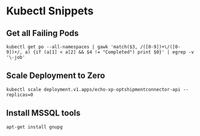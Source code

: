 # Kubectl Snippets

## Get all Failing Pods
```
kubectl get po --all-namespaces | gawk 'match($3, /([0-9])+\/([0-9])+/, a) {if (a[1] < a[2] && $4 != "Completed") print $0}' | egrep -v '\-job'
```

## Scale Deployment to Zero

```
kubectl scale deployment.v1.apps/echo-xp-optshipmentconnector-api --replicas=0
```

## Install MSSQL tools

```
apt-get install gnupg

```
